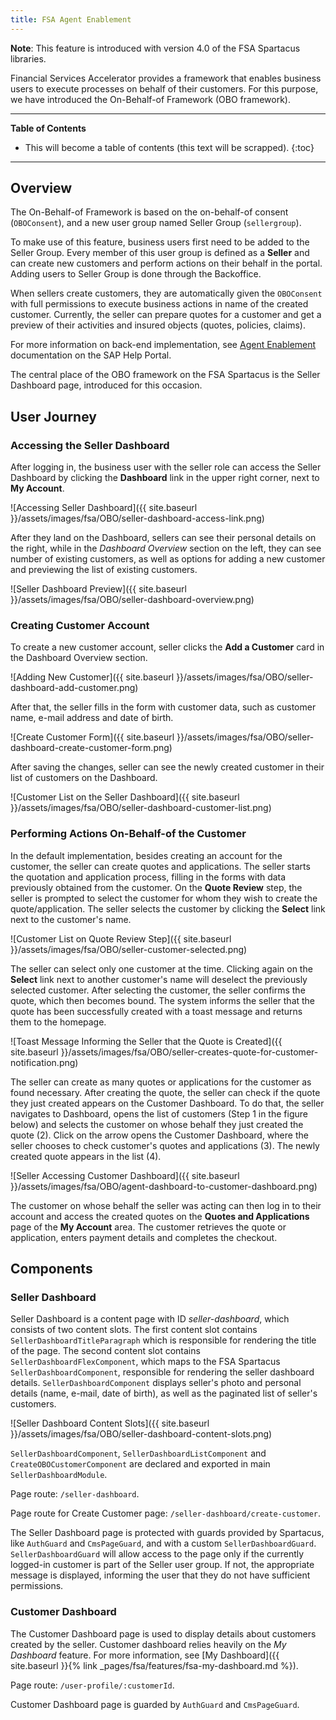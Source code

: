 ```yaml
---
title: FSA Agent Enablement
---
```


**Note**: This feature is introduced with version 4.0 of the FSA Spartacus libraries.

Financial Services Accelerator provides a framework that enables business users to execute processes on behalf of their customers. 
For this purpose, we have introduced the On-Behalf-of Framework (OBO framework). 

***

**Table of Contents**

- This will become a table of contents (this text will be scrapped).
{:toc}

***

## Overview

The On-Behalf-of Framework is based on the on-behalf-of consent (`OBOConsent`), and a new user group named Seller Group (`sellergroup`).

To make use of this feature, business users first need to be added to the Seller Group. 
Every member of this user group is defined as a **Seller** and can create new customers and perform actions on their behalf in the portal.
Adding users to Seller Group is done through the Backoffice. 

When sellers create customers, they are automatically given the `OBOConsent` with full permissions to execute business actions in name of the created customer. 
Currently, the seller can prepare quotes for a customer and get a preview of their activities and insured objects (quotes, policies, claims). 

For more information on back-end implementation, see [Agent Enablement](https://help.sap.com/viewer/a7d0f0c5faa44002bf81e1a9a91c77e2/latest/en-US/cbf7b289a4414090a26e23077e2e4e1f.html) documentation on the SAP Help Portal. 

The central place of the OBO framework on the FSA Spartacus is the Seller Dashboard page, introduced for this occasion. 

## User Journey 

### Accessing the Seller Dashboard

After logging in, the business user with the seller role can access the Seller Dashboard by clicking the **Dashboard** link in the upper right corner, next to **My Account**. 

![Accessing Seller Dashboard]({{ site.baseurl }}/assets/images/fsa/OBO/seller-dashboard-access-link.png)

After they land on the Dashboard, sellers can see their personal details on the right, while in the *Dashboard Overview* section on the left, they can see number of existing customers, as well as options for adding a new customer and previewing the list of existing customers. 

![Seller Dashboard Preview]({{ site.baseurl }}/assets/images/fsa/OBO/seller-dashboard-overview.png)


### Creating Customer Account

To create a new customer account, seller clicks the **Add a Customer** card in the Dashboard Overview section.

![Adding New Customer]({{ site.baseurl }}/assets/images/fsa/OBO/seller-dashboard-add-customer.png)

After that, the seller fills in the form with customer data, such as customer name, e-mail address and date of birth.

![Create Customer Form]({{ site.baseurl }}/assets/images/fsa/OBO/seller-dashboard-create-customer-form.png)

After saving the changes, seller can see the newly created customer in their list of customers on the Dashboard.

![Customer List on the Seller Dashboard]({{ site.baseurl }}/assets/images/fsa/OBO/seller-dashboard-customer-list.png)

### Performing Actions On-Behalf-of the Customer

In the default implementation, besides creating an account for the customer, the seller can create quotes and applications. 
The seller starts the quotation and application process, filling in the forms with data previously obtained from the customer. 
On the **Quote Review** step, the seller is prompted to select the customer for whom they wish to create the quote/application. 
The seller selects the customer by clicking the **Select** link next to the customer's name. 

![Customer List on Quote Review Step]({{ site.baseurl }}/assets/images/fsa/OBO/seller-customer-selected.png)

The seller can select only one customer at the time. 
Clicking again on the **Select** link next to another customer's name will deselect the previously selected customer.
After selecting the customer, the seller confirms the quote, which then becomes bound.
The system informs the seller that the quote has been successfully created with a toast message and returns them to the homepage.

![Toast Message Informing the Seller that the Quote is Created]({{ site.baseurl }}/assets/images/fsa/OBO/seller-creates-quote-for-customer-notification.png)

The seller can create as many quotes or applications for the customer as found necessary. 
After creating the quote, the seller can check if the quote they just created appears on the Customer Dashboard.
To do that, the seller navigates to Dashboard, opens the list of customers (Step 1 in the figure below) and selects the customer on whose behalf they just created the quote (2). 
Click on the arrow opens the Customer Dashboard, where the seller chooses to check customer's quotes and applications (3). 
The newly created quote appears in the list (4). 

![Seller Accessing Customer Dashboard]({{ site.baseurl }}/assets/images/fsa/OBO/agent-dashboard-to-customer-dashboard.png)

The customer on whose behalf the seller was acting can then log in to their account and access the created quotes on the **Quotes and Applications** page of the **My Account** area.
The customer retrieves the quote or application, enters payment details and completes the checkout.

## Components

### Seller Dashboard

Seller Dashboard is a content page with ID *seller-dashboard*, which consists of two content slots. 
The first content slot contains `SellerDashboardTitleParagraph` which is responsible for rendering the title of the page. 
The second content slot contains `SellerDashboardFlexComponent`, which maps to the FSA Spartacus `SellerDashboardComponent`, responsible for rendering the seller dashboard details. 
`SellerDashboardComponent` displays seller's photo and personal details (name, e-mail, date of birth), as well as the paginated list of seller's customers. 

![Seller Dashboard Content Slots]({{ site.baseurl }}/assets/images/fsa/OBO/seller-dashboard-content-slots.png)

`SellerDashboardComponent`, `SellerDashboardListComponent` and `CreateOBOCustomerComponent` are declared and exported in main `SellerDashboardModule`.

Page route: `/seller-dashboard`.

Page route for Create Customer page: `/seller-dashboard/create-customer`.

The Seller Dashboard page is protected with guards provided by Spartacus, like `AuthGuard` and `CmsPageGuard`, and with a custom `SellerDashboardGuard`. 
`SellerDashboardGuard` will allow access to the page only if the currently logged-in customer is part of the Seller user group. 
If not, the appropriate message is displayed, informing the user that they do not have sufficient permissions.

### Customer Dashboard

The Customer Dashboard page is used to display details about customers created by the seller.
Customer dashboard relies heavily on the *My Dashboard* feature. 
For more information, see [My Dashboard]({{ site.baseurl }}{% link _pages/fsa/features/fsa-my-dashboard.md %}). 

Page route: `/user-profile/:customerId`.

Customer Dashboard page is guarded by `AuthGuard` and `CmsPageGuard`.
